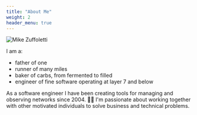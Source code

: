 ```yaml
---
title: "About Me"
weight: 2
header_menu: true
---
```



![Mike Zuffoletti](images/headshot-bonneville.jpg)

I am a:
- father of one
- runner of many miles
- baker of carbs, from fermented to filled
- engineer of fine software operating at layer 7 and below


As a software engineer I have been creating tools for managing and observing networks since 2004. 🧙‍♂️
I'm passionate about working together with other motivated individuals to solve business and technical problems.

